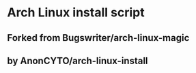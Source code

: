 # Arch Linux install script
## Forked from Bugswriter/arch-linux-magic
## by AnonCYTO/arch-linux-install
